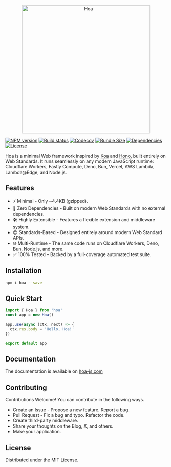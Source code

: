 <div align="center">
  <a href="https://hoa-js.com">
    <img src="https://raw.githubusercontent.com/hoa-js/website/master/logo.png" width="400" height="400" alt="Hoa"/>
  </a>
</div>

[![NPM version](https://img.shields.io/npm/v/hoa)](https://npmjs.org/package/hoa)
[![Build status](https://img.shields.io/github/actions/workflow/status/hoa-js/hoa/ci.yml?branch=master)](https://github.com/hoa-js/hoa/actions)
[![Codecov](https://img.shields.io/codecov/c/github/hoa-js/hoa/master)](https://app.codecov.io/gh/hoa-js/hoa/tree/master)
[![Bundle Size](https://img.shields.io/bundlephobia/minzip/hoa)](https://bundlephobia.com/result?p=hoa)
[![Dependencies](https://img.shields.io/badge/dependencies-0-brightgreen)](https://github.com/hoa-js/hoa/blob/master/package.json)
[![License](https://img.shields.io/github/license/hoa-js/hoa)](https://github.com/hoa-js/hoa/blob/master/LICENSE)

Hoa is a minimal Web framework inspired by [Koa](https://github.com/koajs/koa) and [Hono](https://github.com/honojs/hono), built entirely on Web Standards. It runs seamlessly on any modern JavaScript runtime: Cloudflare Workers, Fastly Compute, Deno, Bun, Vercel, AWS Lambda, Lambda@Edge, and Node.js.

## Features

- ⚡ Minimal - Only ~4.4KB (gzipped).
- 🚫 Zero Dependencies - Built on modern Web Standards with no external dependencies.
- 🛠️ Highly Extensible - Features a flexible extension and middleware system.
- 😊 Standards-Based - Designed entirely around modern Web Standard APIs.
- 🌐 Multi-Runtime - The same code runs on Cloudflare Workers, Deno, Bun, Node.js, and more.
- ✅ 100% Tested – Backed by a full-coverage automated test suite.

## Installation

```bash
npm i hoa --save
```

## Quick Start

```js
import { Hoa } from 'hoa'
const app = new Hoa()

app.use(async (ctx, next) => {
  ctx.res.body = 'Hello, Hoa!'
})

export default app
```

## Documentation

The documentation is available on [hoa-js.com](https://hoa-js.com)

## Contributing

Contributions Welcome! You can contribute in the following ways.

- Create an Issue - Propose a new feature. Report a bug.
- Pull Request - Fix a bug and typo. Refactor the code.
- Create third-party middleware.
- Share your thoughts on the Blog, X, and others.
- Make your application.

## License

Distributed under the MIT License.
